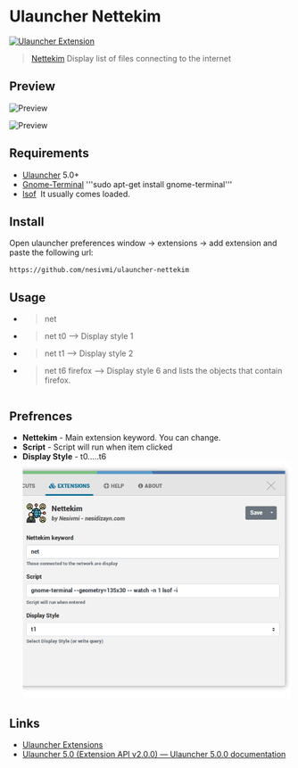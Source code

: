 # Ulauncher Nettekim

[![Ulauncher Extension](https://img.shields.io/badge/Ulauncher-Extension-green.svg)](https://github.com/nesivmi/ulauncher-nettekim)

> [Nettekim](https://github.com/nesivmi/ulauncher-nettekim) Display list of files connecting to the internet

## Preview

![Preview](images/prev1.png)

![Preview](images/prev2.png)

## Requirements

* [Ulauncher](https://github.com/Ulauncher/Ulauncher) 5.0+
* [Gnome-Terminal](https://help.ubuntu.ru/wiki/gnome_terminal) '''sudo apt-get install gnome-terminal'''
* [lsof](https://www.linuxtechi.com/lsof-command-examples-linux-geeks/)  It usually comes loaded.



## Install

Open ulauncher preferences window -> extensions -> add extension and paste the following url:

```
https://github.com/nesivmi/ulauncher-nettekim
```

## Usage
* > net
* > net t0            -->   Display style 1
* > net t1            -->   Display style 2
* > net t6 firefox    -->   Display style 6 and lists the objects that contain firefox.
```
```
## Prefrences

* **Nettekim** - Main extension keyword. You can change.
* **Script** - Script will run when item clicked
* **Display Style** - t0.....t6
![Preferences](images/pref.png)

## Links

* [Ulauncher Extensions](https://ext.ulauncher.io/)
* [Ulauncher 5.0 (Extension API v2.0.0) — Ulauncher 5.0.0 documentation](http://docs.ulauncher.io/en/latest/)
